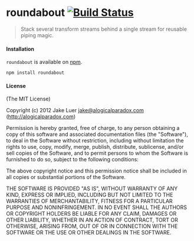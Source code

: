 # roundabout [![Build Status](https://travis-ci.org/logicalparadox/roundabout.png?branch=master)](https://travis-ci.org/logicalparadox/roundabout)

> Stack several transform streams behind a single stream for reusable piping magic.

#### Installation

`roundabout` is available on [npm](http://npmjs.org).

    npm install roundabout

#### License

(The MIT License)

Copyright (c) 2012 Jake Luer <jake@alogicalparadox.com> (http://alogicalparadox.com)

Permission is hereby granted, free of charge, to any person obtaining a copy
of this software and associated documentation files (the "Software"), to deal
in the Software without restriction, including without limitation the rights
to use, copy, modify, merge, publish, distribute, sublicense, and/or sell
copies of the Software, and to permit persons to whom the Software is
furnished to do so, subject to the following conditions:

The above copyright notice and this permission notice shall be included in
all copies or substantial portions of the Software.

THE SOFTWARE IS PROVIDED "AS IS", WITHOUT WARRANTY OF ANY KIND, EXPRESS OR
IMPLIED, INCLUDING BUT NOT LIMITED TO THE WARRANTIES OF MERCHANTABILITY,
FITNESS FOR A PARTICULAR PURPOSE AND NONINFRINGEMENT. IN NO EVENT SHALL THE
AUTHORS OR COPYRIGHT HOLDERS BE LIABLE FOR ANY CLAIM, DAMAGES OR OTHER
LIABILITY, WHETHER IN AN ACTION OF CONTRACT, TORT OR OTHERWISE, ARISING FROM,
OUT OF OR IN CONNECTION WITH THE SOFTWARE OR THE USE OR OTHER DEALINGS IN
THE SOFTWARE.
